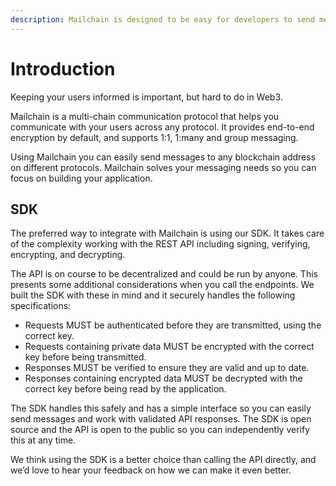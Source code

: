 ```yaml
---
description: Mailchain is designed to be easy for developers to send messages quickly.
---
```


# Introduction

Keeping your users informed is important, but hard to do in Web3.

Mailchain is a multi-chain communication protocol that helps you communicate with your users across any protocol. It provides end-to-end encryption by default, and supports 1:1, 1:many and group messaging.

Using Mailchain you can easily send messages to any blockchain address on different protocols. Mailchain solves your messaging needs so you can focus on building your application.

## SDK

The preferred way to integrate with Mailchain is using our SDK. It takes care of the complexity working with the REST API including signing, verifying, encrypting, and decrypting.

The API is on course to be decentralized and could be run by anyone. This presents some additional considerations when you call the endpoints. We built the SDK with these in mind and it securely handles the following specifications:

-   Requests MUST be authenticated before they are transmitted, using the correct key.
-   Requests containing private data MUST be encrypted with the correct key before being transmitted.
-   Responses MUST be verified to ensure they are valid and up to date.
-   Responses containing encrypted data MUST be decrypted with the correct key before being read by the application.

The SDK handles this safely and has a simple interface so you can easily send messages and work with validated API responses. The SDK is open source and the API is open to the public so you can independently verify this at any time.

We think using the SDK is a better choice than calling the API directly, and we’d love to hear your feedback on how we can make it even better.
